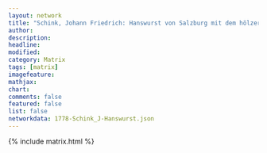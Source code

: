 ```yaml
---
layout: network
title: "Schink, Johann Friedrich: Hanswurst von Salzburg mit dem hölzernen Gat (1778)"
author:
description:
headline:
modified:
category: Matrix
tags: [matrix]
imagefeature: 
mathjax: 
chart: 
comments: false
featured: false
list: false
networkdata: 1778-Schink_J-Hanswurst.json
---
```

{% include matrix.html %}

